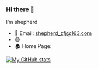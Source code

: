 
### Hi there 👋

I’m shepherd


- 📧 Email: shepherd_zfj@163.com
- 😄 
- 🏠 Home Page: 

[![My GitHub stats](https://github-readme-stats.vercel.app/api?username=shepherdZFJ&show_icons=true&count_private=false&theme=cobalt)](https://github.com/anuraghazra/github-readme-stats)


